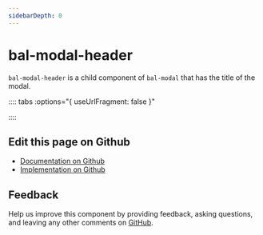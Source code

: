 ```yaml
---
sidebarDepth: 0
---
```



# bal-modal-header

`bal-modal-header` is a child component of `bal-modal` that has the title of the modal.




:::: tabs :options="{ useUrlFragment: false }"


::::

## Edit this page on Github

* [Documentation on Github](https://github.com/baloise/design-system/blob/master/docs/src/components/components/bal-modal-header.md)
* [Implementation on Github](https://github.com/baloise/design-system/blob/master/packages/components/src/components/bal-modal-header)

## Feedback

Help us improve this component by providing feedback, asking questions, and leaving any other comments on [GitHub](https://github.com/baloise/design-system/issues/new).

